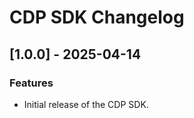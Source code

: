 # CDP SDK Changelog

<!-- towncrier release notes start -->

## [1.0.0] - 2025-04-14

### Features

- Initial release of the CDP SDK.
